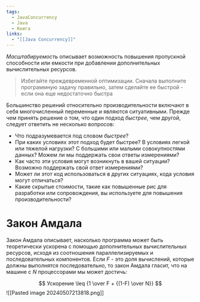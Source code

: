 ```yaml
---
tags:
  - JavaConcurrency
  - Java
  - Книга
links:
  - "[[Java Concurrency]]"
---
```

*Масштабируемость* описывает возможность повышения пропускной способности или емкости при добавлении дополнительных вычислительных ресурсов.

>Избегайте преждевременной оптимизации. Сначала выполните программную задачу правильно, затем сделайте ее быстрой - если она еще недостаточно быстра

Большинство решений относительно производительности включают в себя многочисленный переменные и являются ситуативными. Прежде чем принять решение о том, что один подход *быстрее*, чем другой, следует ответить не несколько вопросов:
- Что подразумевается под словом *быстрее*?
- При каких условиях этот подход будет быстрее? В условиях легкой или тяжелой нагрузки? С большими или малыми совокупностями данных? Можем ли мы поддержать свои ответы измерениями?
- Как часто эти условия могут возникнуть в вашей ситуации? Возможно поддержать свой ответ измерениями?
- Может ли этот код использоваться в других ситуациях, кода условия могут отличаться?
- Какие скрытые стоимости, такие как повышенные рис для разработки или сопровождения, вы используете для повышения производительности?

# Закон Амдала

Закон Амдала описывает, насколько программа может быть теоретически ускорена с помощью дополнительных вычислительных ресурсов, исходя из соотношения параллелизируемых и последовательных компонентов. Если $F$ - это доля вычислений, которые должны выполнятся последовательно, то закон Амдала гласит, что на машине с $N$ процессорами мы может достичь:

$$
Ускорение \leq {1 \over F + {(1-F) \over N}}
$$
![[Pasted image 20240507213818.png]]
